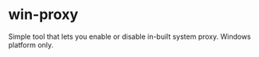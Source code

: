 # win-proxy
Simple tool that lets you enable or disable in-built system proxy. Windows platform only.
